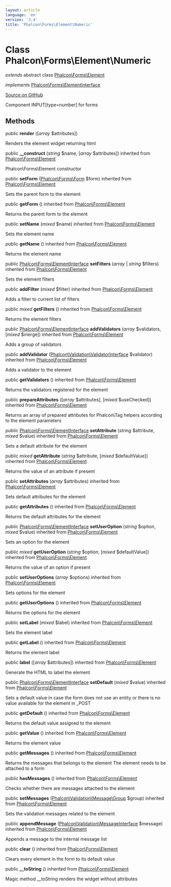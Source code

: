 ```yaml
---
layout: article
language: 'en'
version: '3.4'
title: 'Phalcon\Forms\Element\Numeric'
---
```

# Class **Phalcon\Forms\Element\Numeric**

*extends* abstract class [Phalcon\Forms\Element](/3.4/en/api/Phalcon_Forms_Element)

*implements* [Phalcon\Forms\ElementInterface](/3.4/en/api/Phalcon_Forms_ElementInterface)

<a href="https://github.com/phalcon/cphalcon/tree/v3.4.0/phalcon/forms/element/numeric.zep" class="btn btn-default btn-sm">Source on GitHub</a>

Component INPUT[type=number] for forms


## Methods
public  **render** ([*array* $attributes])

Renders the element widget returning html



public  **__construct** (*string* $name, [*array* $attributes]) inherited from [Phalcon\Forms\Element](/3.4/en/api/Phalcon_Forms_Element)

Phalcon\Forms\Element constructor



public  **setForm** ([Phalcon\Forms\Form](/3.4/en/api/Phalcon_Forms_Form) $form) inherited from [Phalcon\Forms\Element](/3.4/en/api/Phalcon_Forms_Element)

Sets the parent form to the element



public  **getForm** () inherited from [Phalcon\Forms\Element](/3.4/en/api/Phalcon_Forms_Element)

Returns the parent form to the element



public  **setName** (*mixed* $name) inherited from [Phalcon\Forms\Element](/3.4/en/api/Phalcon_Forms_Element)

Sets the element name



public  **getName** () inherited from [Phalcon\Forms\Element](/3.4/en/api/Phalcon_Forms_Element)

Returns the element name



public [Phalcon\Forms\ElementInterface](/3.4/en/api/Phalcon_Forms_ElementInterface) **setFilters** (*array* | *string* $filters) inherited from [Phalcon\Forms\Element](/3.4/en/api/Phalcon_Forms_Element)

Sets the element filters



public  **addFilter** (*mixed* $filter) inherited from [Phalcon\Forms\Element](/3.4/en/api/Phalcon_Forms_Element)

Adds a filter to current list of filters



public *mixed* **getFilters** () inherited from [Phalcon\Forms\Element](/3.4/en/api/Phalcon_Forms_Element)

Returns the element filters



public [Phalcon\Forms\ElementInterface](/3.4/en/api/Phalcon_Forms_ElementInterface) **addValidators** (*array* $validators, [*mixed* $merge]) inherited from [Phalcon\Forms\Element](/3.4/en/api/Phalcon_Forms_Element)

Adds a group of validators



public  **addValidator** ([Phalcon\Validation\ValidatorInterface](/3.4/en/api/Phalcon_Validation_ValidatorInterface) $validator) inherited from [Phalcon\Forms\Element](/3.4/en/api/Phalcon_Forms_Element)

Adds a validator to the element



public  **getValidators** () inherited from [Phalcon\Forms\Element](/3.4/en/api/Phalcon_Forms_Element)

Returns the validators registered for the element



public  **prepareAttributes** ([*array* $attributes], [*mixed* $useChecked]) inherited from [Phalcon\Forms\Element](/3.4/en/api/Phalcon_Forms_Element)

Returns an array of prepared attributes for Phalcon\Tag helpers
according to the element parameters



public [Phalcon\Forms\ElementInterface](/3.4/en/api/Phalcon_Forms_ElementInterface) **setAttribute** (*string* $attribute, *mixed* $value) inherited from [Phalcon\Forms\Element](/3.4/en/api/Phalcon_Forms_Element)

Sets a default attribute for the element



public *mixed* **getAttribute** (*string* $attribute, [*mixed* $defaultValue]) inherited from [Phalcon\Forms\Element](/3.4/en/api/Phalcon_Forms_Element)

Returns the value of an attribute if present



public  **setAttributes** (*array* $attributes) inherited from [Phalcon\Forms\Element](/3.4/en/api/Phalcon_Forms_Element)

Sets default attributes for the element



public  **getAttributes** () inherited from [Phalcon\Forms\Element](/3.4/en/api/Phalcon_Forms_Element)

Returns the default attributes for the element



public [Phalcon\Forms\ElementInterface](/3.4/en/api/Phalcon_Forms_ElementInterface) **setUserOption** (*string* $option, *mixed* $value) inherited from [Phalcon\Forms\Element](/3.4/en/api/Phalcon_Forms_Element)

Sets an option for the element



public *mixed* **getUserOption** (*string* $option, [*mixed* $defaultValue]) inherited from [Phalcon\Forms\Element](/3.4/en/api/Phalcon_Forms_Element)

Returns the value of an option if present



public  **setUserOptions** (*array* $options) inherited from [Phalcon\Forms\Element](/3.4/en/api/Phalcon_Forms_Element)

Sets options for the element



public  **getUserOptions** () inherited from [Phalcon\Forms\Element](/3.4/en/api/Phalcon_Forms_Element)

Returns the options for the element



public  **setLabel** (*mixed* $label) inherited from [Phalcon\Forms\Element](/3.4/en/api/Phalcon_Forms_Element)

Sets the element label



public  **getLabel** () inherited from [Phalcon\Forms\Element](/3.4/en/api/Phalcon_Forms_Element)

Returns the element label



public  **label** ([*array* $attributes]) inherited from [Phalcon\Forms\Element](/3.4/en/api/Phalcon_Forms_Element)

Generate the HTML to label the element



public [Phalcon\Forms\ElementInterface](/3.4/en/api/Phalcon_Forms_ElementInterface) **setDefault** (*mixed* $value) inherited from [Phalcon\Forms\Element](/3.4/en/api/Phalcon_Forms_Element)

Sets a default value in case the form does not use an entity
or there is no value available for the element in _POST



public  **getDefault** () inherited from [Phalcon\Forms\Element](/3.4/en/api/Phalcon_Forms_Element)

Returns the default value assigned to the element



public  **getValue** () inherited from [Phalcon\Forms\Element](/3.4/en/api/Phalcon_Forms_Element)

Returns the element value



public  **getMessages** () inherited from [Phalcon\Forms\Element](/3.4/en/api/Phalcon_Forms_Element)

Returns the messages that belongs to the element
The element needs to be attached to a form



public  **hasMessages** () inherited from [Phalcon\Forms\Element](/3.4/en/api/Phalcon_Forms_Element)

Checks whether there are messages attached to the element



public  **setMessages** ([Phalcon\Validation\Message\Group](/3.4/en/api/Phalcon_Validation_Message_Group) $group) inherited from [Phalcon\Forms\Element](/3.4/en/api/Phalcon_Forms_Element)

Sets the validation messages related to the element



public  **appendMessage** ([Phalcon\Validation\MessageInterface](/3.4/en/api/Phalcon_Validation_MessageInterface) $message) inherited from [Phalcon\Forms\Element](/3.4/en/api/Phalcon_Forms_Element)

Appends a message to the internal message list



public  **clear** () inherited from [Phalcon\Forms\Element](/3.4/en/api/Phalcon_Forms_Element)

Clears every element in the form to its default value



public  **__toString** () inherited from [Phalcon\Forms\Element](/3.4/en/api/Phalcon_Forms_Element)

Magic method __toString renders the widget without attributes



